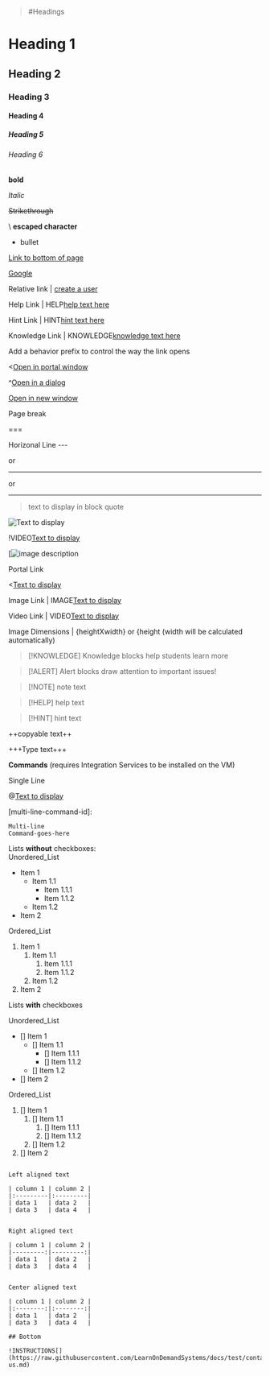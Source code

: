 >#Headings

# Heading 1 

## Heading 2 

### Heading 3 

#### Heading 4 

##### Heading 5 

###### Heading 6 




**bold** 

*Italic* 

~~Strikethrough~~ 

\ **escaped character**

- bullet

[Link to bottom of page](#bottom)

[Google](https://google.com)

Relative link | [create a user](create-user.md)

Help Link     | HELP[help text here](https://google.com)      

Hint Link     | HINT[hint text here](https://www.learnondemandsystems.com/) 

Knowledge Link | KNOWLEDGE[knowledge text here](https://www.learnondemandsystems.com/)                                       

Add a behavior prefix to control the way the link opens 

  

<[Open in portal window](https://www.learnondemandsystems.com)    



^[Open in a dialog](https://www.learnondemandsystems.com)      



[Open in new window ](https://www.learnondemandsystems.com)      

                                       
Page break        

===  

Horizonal Line     ---

or 

*** 

or

___ 

> text to display in block quote       
                                         
![Text to display](https://www.zelda.com/assets/img/home/games/354x198_ZeldaBreathofWild_v01.jpg)                               

!VIDEO[Text to display](https://www.youtube.com/watch?v=FDWb7aXOPCE)      

[![image description]((https://www.zelda.com/assets/img/home/games/354x198_ZeldaBreathofWild_v01.jpg)  )

Portal Link 

<[Text to display](https://www.learnondemandsystems.com)       

Image Link        |  IMAGE[Text to display](URL) 

Video Link        |  VIDEO[Text to display](URL)

Image Dimensions  | {heightXwidth} or {height (width will be calculated automatically) 
                                       
>[!KNOWLEDGE] Knowledge blocks help students learn more

>[!ALERT] Alert blocks draw attention to important issues! 

>[!NOTE] note text   

>[!HELP] help text

>[!HINT] hint text

++copyable text++ 

+++Type text+++    

**Commands** (requires Integration Services to be installed on the VM)</font>

Single Line

@[Text to display](`command`)

[multi-line-command-id]:
```
Multi-line
Command-goes-here
```

Lists **without** checkboxes:       
Unordered_List
- Item 1
    - Item 1.1
        - Item 1.1.1
        - Item 1.1.2
    - Item 1.2
- Item 2

Ordered_List
1. Item 1
    1. Item 1.1
        1. Item 1.1.1
        1. Item 1.1.2
    1. Item 1.2
1. Item 2


Lists **with** checkboxes

Unordered_List
- [] Item 1
    - [] Item 1.1
        - [] Item 1.1.1
        - [] Item 1.1.2
    - [] Item 1.2
- [] Item 2

Ordered_List
1. [] Item 1
    1. [] Item 1.1
        1. [] Item 1.1.1
        1. [] Item 1.1.2
    1. [] Item 1.2
1. [] Item 2
```

Left aligned text

| column 1 | column 2 |
|:---------|:---------|
| data 1   | data 2   |
| data 3   | data 4   |


Right aligned text

| column 1 | column 2 |
|---------:|---------:|
| data 1   | data 2   |
| data 3   | data 4   |


Center aligned text

| column 1 | column 2 |
|:--------:|:--------:|
| data 1   | data 2   |
| data 3   | data 4   |

## Bottom

!INSTRUCTIONS[](https://raw.githubusercontent.com/LearnOnDemandSystems/docs/test/contact-us.md)   
